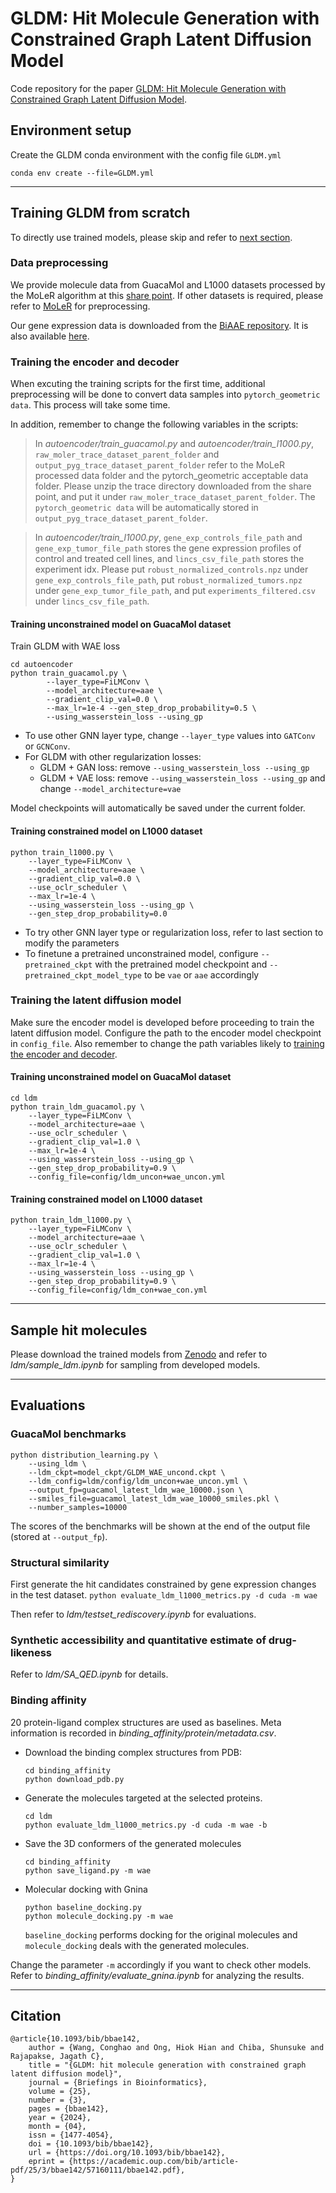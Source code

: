 # GLDM: Hit Molecule Generation with Constrained Graph Latent Diffusion Model

Code repository for the paper [GLDM: Hit Molecule Generation with Constrained Graph Latent Diffusion Model](https://academic.oup.com/bib/article/25/3/bbae142/7640735). 

## Environment setup

Create the GLDM conda environment with the config file `GLDM.yml`
```
conda env create --file=GLDM.yml
```

---

## Training GLDM from scratch

To directly use trained models, please skip and refer to [next section](#sample-hit-molecules).

### Data preprocessing

We provide molecule data from GuacaMol and L1000 datasets processed by the MoLeR algorithm at this [share point](https://entuedu-my.sharepoint.com/:f:/g/personal/conghao001_e_ntu_edu_sg/EoOGZKHS5J9AnEpjnPtFbRYBgGu2Jg5K_uscjKjdBXpiFQ?e=6XewlF). If other datasets is required, please refer to [MoLeR](https://github.com/microsoft/molecule-generation) for preprocessing. 

Our gene expression data is downloaded from the [BiAAE repository](https://github.com/insilicomedicine/BiAAE). It is also available [here](https://drive.google.com/drive/folders/1cbcZZgjlV3W6D_ROVLOGX_Q6Ef-JXU3y?usp=sharing).

### Training the encoder and decoder

When excuting the training scripts for the first time, additional preprocessing will be done to convert data samples into `pytorch_geometric data`. This process will take some time. 

In addition, remember to change the following variables in the scripts:

> In *autoencoder/train_guacamol.py* and *autoencoder/train_l1000.py*, `raw_moler_trace_dataset_parent_folder` and `output_pyg_trace_dataset_parent_folder` refer to the MoLeR processed data folder and the pytorch_geometric acceptable data folder. Please unzip the trace directory downloaded from the share point, and put it under `raw_moler_trace_dataset_parent_folder`. The `pytorch_geometric data` will be automatically stored in `output_pyg_trace_dataset_parent_folder`. 

> In *autoencoder/train_l1000.py*, `gene_exp_controls_file_path` and `gene_exp_tumor_file_path` stores the gene expression profiles of control and treated cell lines, and `lincs_csv_file_path` stores the experiment idx. Please put `robust_normalized_controls.npz` under `gene_exp_controls_file_path`, put `robust_normalized_tumors.npz` under `gene_exp_tumor_file_path`, and put `experiments_filtered.csv` under `lincs_csv_file_path`.

#### Training unconstrained model on GuacaMol dataset

Train GLDM with WAE loss
```
cd autoencoder
python train_guacamol.py \
        --layer_type=FiLMConv \
        --model_architecture=aae \
        --gradient_clip_val=0.0 \
        --max_lr=1e-4 --gen_step_drop_probability=0.5 \
        --using_wasserstein_loss --using_gp
```

- To use other GNN layer type, change `--layer_type` values into `GATConv` or `GCNConv`. 
- For GLDM with other regularization losses:
    - GLDM + GAN loss: remove `--using_wasserstein_loss --using_gp`
    - GLDM + VAE loss: remove `--using_wasserstein_loss --using_gp` and change `--model_architecture=vae`

Model checkpoints will automatically be saved under the current folder. 

#### Training constrained model on L1000 dataset

```
python train_l1000.py \
    --layer_type=FiLMConv \
    --model_architecture=aae \
    --gradient_clip_val=0.0 \
    --use_oclr_scheduler \
    --max_lr=1e-4 \
    --using_wasserstein_loss --using_gp \
    --gen_step_drop_probability=0.0
```
- To try other GNN layer type or regularization loss, refer to last section to modify the parameters
- To finetune a pretrained unconstrained model, configure `--pretrained_ckpt` with the pretrained model checkpoint and `--pretrained_ckpt_model_type` to be `vae` or `aae` accordingly

### Training the latent diffusion model

Make sure the encoder model is developed before proceeding to train the latent diffusion model. Configure the path to the encoder model checkpoint in `config_file`. Also remember to change the path variables likely to [training the encoder and decoder](#training-the-encoder-and-decoder).

#### Training unconstrained model on GuacaMol dataset

```
cd ldm
python train_ldm_guacamol.py \
    --layer_type=FiLMConv \
    --model_architecture=aae \
    --use_oclr_scheduler \
    --gradient_clip_val=1.0 \
    --max_lr=1e-4 \
    --using_wasserstein_loss --using_gp \
    --gen_step_drop_probability=0.9 \
    --config_file=config/ldm_uncon+wae_uncon.yml
```

#### Training constrained model on L1000 dataset

```
python train_ldm_l1000.py \
    --layer_type=FiLMConv \
    --model_architecture=aae \
    --use_oclr_scheduler \
    --gradient_clip_val=1.0 \
    --max_lr=1e-4 \
    --using_wasserstein_loss --using_gp \
    --gen_step_drop_probability=0.9 \
    --config_file=config/ldm_con+wae_con.yml
```

---

## Sample hit molecules

Please download the trained models from [Zenodo](https://zenodo.org/records/10456911?token=eyJhbGciOiJIUzUxMiJ9.eyJpZCI6IjZjZmJlOWY5LTQ1MTUtNGJmZi1iZDAyLWE3NTA0OTc2M2FkMiIsImRhdGEiOnt9LCJyYW5kb20iOiIyZmI1NDhkNGY0ODIwNDFkN2E0MzIwMDFhZWFlZWE0MyJ9.Ep28OUkeVm5ksE5n0NgVSucdOpRiBnyKRuKXr4Is2-_3vS2vDI-DfbH-tczvF6EPlPmJ6Tx8qvgdAMKKkaiLJw) and refer to *ldm/sample_ldm.ipynb* for sampling from developed models.

---

## Evaluations

### GuacaMol benchmarks

```
python distribution_learning.py \
    --using_ldm \
    --ldm_ckpt=model_ckpt/GLDM_WAE_uncond.ckpt \
    --ldm_config=ldm/config/ldm_uncon+wae_uncon.yml \
    --output_fp=guacamol_latest_ldm_wae_10000.json \
    --smiles_file=guacamol_latest_ldm_wae_10000_smiles.pkl \
    --number_samples=10000
```
The scores of the benchmarks will be shown at the end of the output file (stored at `--output_fp`).

### Structural similarity 

First generate the hit candidates constrained by gene expression changes in the test dataset. 
```python evaluate_ldm_l1000_metrics.py -d cuda -m wae```

Then refer to *ldm/testset_rediscovery.ipynb* for evaluations. 

### Synthetic accessibility and quantitative estimate of drug-likeness

Refer to *ldm/SA_QED.ipynb* for details.

### Binding affinity 

20 protein-ligand complex structures are used as baselines. Meta information is recorded in *binding_affinity/protein/metadata.csv*. 

- Download the binding complex structures from PDB:
    ```
    cd binding_affinity
    python download_pdb.py
    ```

- Generate the molecules targeted at the selected proteins. 
    ```
    cd ldm
    python evaluate_ldm_l1000_metrics.py -d cuda -m wae -b
    ```
- Save the 3D conformers of the generated molecules 
    ```
    cd binding_affinity
    python save_ligand.py -m wae
    ```

- Molecular docking with Gnina
    ```
    python baseline_docking.py
    python molecule_docking.py -m wae
    ```
    `baseline_docking` performs docking for the original molecules and `molecule_docking` deals with the generated molecules.

Change the parameter `-m` accordingly if you want to check other models. 
Refer to *binding_affinity/evaluate_gnina.ipynb* for analyzing the results. 

---

## Citation

```
@article{10.1093/bib/bbae142,
    author = {Wang, Conghao and Ong, Hiok Hian and Chiba, Shunsuke and Rajapakse, Jagath C},
    title = "{GLDM: hit molecule generation with constrained graph latent diffusion model}",
    journal = {Briefings in Bioinformatics},
    volume = {25},
    number = {3},
    pages = {bbae142},
    year = {2024},
    month = {04},
    issn = {1477-4054},
    doi = {10.1093/bib/bbae142},
    url = {https://doi.org/10.1093/bib/bbae142},
    eprint = {https://academic.oup.com/bib/article-pdf/25/3/bbae142/57160111/bbae142.pdf},
}
```